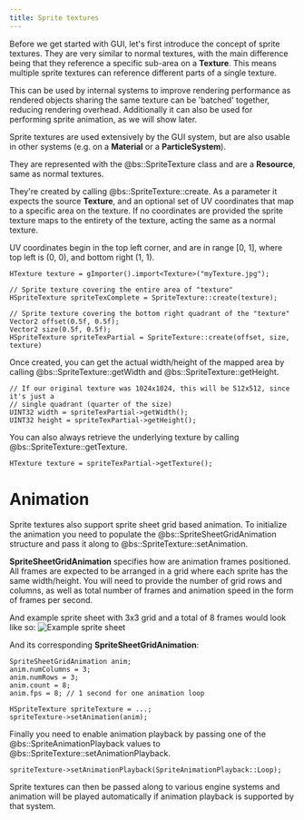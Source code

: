 ```yaml
---
title: Sprite textures
---
```

Before we get started with GUI, let's first introduce the concept of sprite textures. They are very similar to normal textures, with the main difference being that they reference a specific sub-area on a **Texture**. This means multiple sprite textures can reference different parts of a single texture.

This can be used by internal systems to improve rendering performance as rendered objects sharing the same texture can be 'batched' together, reducing rendering overhead. Additionally it can also be used for performing sprite animation, as we will show later.

Sprite textures are used extensively by the GUI system, but are also usable in other systems (e.g. on a **Material** or a **ParticleSystem**).

They are represented with the @bs::SpriteTexture class and are a **Resource**, same as normal textures. 

They're created by calling @bs::SpriteTexture::create. As a parameter it expects the source **Texture**, and an optional set of UV coordinates that map to a specific area on the texture. If no coordinates are provided the sprite texture maps to the entirety of the texture, acting the same as a normal texture.

UV coordinates begin in the top left corner, and are in range [0, 1], where top left is (0, 0), and bottom right (1, 1).

~~~~~~~~~~~~~{.cpp}
HTexture texture = gImporter().import<Texture>("myTexture.jpg");

// Sprite texture covering the entire area of "texture"
HSpriteTexture spriteTexComplete = SpriteTexture::create(texture);

// Sprite texture covering the bottom right quadrant of the "texture"
Vector2 offset(0.5f, 0.5f);
Vector2 size(0.5f, 0.5f);
HSpriteTexture spriteTexPartial = SpriteTexture::create(offset, size, texture)
~~~~~~~~~~~~~

Once created, you can get the actual width/height of the mapped area by calling @bs::SpriteTexture::getWidth and @bs::SpriteTexture::getHeight.

~~~~~~~~~~~~~{.cpp}
// If our original texture was 1024x1024, this will be 512x512, since it's just a
// single quadrant (quarter of the size)
UINT32 width = spriteTexPartial->getWidth();
UINT32 height = spriteTexPartial->getHeight();
~~~~~~~~~~~~~

You can also always retrieve the underlying texture by calling @bs::SpriteTexture::getTexture.

~~~~~~~~~~~~~{.cpp}
HTexture texture = spriteTexPartial->getTexture();
~~~~~~~~~~~~~

# Animation
Sprite textures also support sprite sheet grid based animation. To initialize the animation you need to populate the @bs::SpriteSheetGridAnimation structure and pass it along to @bs::SpriteTexture::setAnimation.

**SpriteSheetGridAnimation** specifies how are animation frames positioned. All frames are expected to be arranged in a grid where each sprite has the same width/height. You will need to provide the number of grid rows and columns, as well as total number of frames and animation speed in the form of frames per second.

And example sprite sheet with 3x3 grid and a total of 8 frames would look like so:
![Example sprite sheet](../../Images/SpriteSheet.png)

And its corresponding **SpriteSheetGridAnimation**:

~~~~~~~~~~~~~{.cpp}
SpriteSheetGridAnimation anim;
anim.numColumns = 3;
anim.numRows = 3;
anim.count = 8;
anim.fps = 8; // 1 second for one animation loop

HSpriteTexture spriteTexture = ...;
spriteTexture->setAnimation(anim);
~~~~~~~~~~~~~

Finally you need to enable animation playback by passing one of the @bs::SpriteAnimationPlayback values to @bs::SpriteTexture::setAnimationPlayback.

~~~~~~~~~~~~~{.cpp}
spriteTexture->setAnimationPlayback(SpriteAnimationPlayback::Loop);
~~~~~~~~~~~~~

Sprite textures can then be passed along to various engine systems and animation will be played automatically if animation playback is supported by that system.